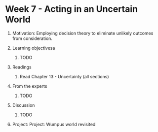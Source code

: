 # Week 7 - Acting in an Uncertain World

1. Motivation: Employing decision theory to eliminate unlikely outcomes from consideration.

1. Learning objectivesa

    1. TODO 

1. Readings
    1. Read Chapter 13 - Uncertainty (all sections) 

1. From the experts

    1.  TODO

1. Discussion

    1. TODO

1. Project: Project: Wumpus world revisited
